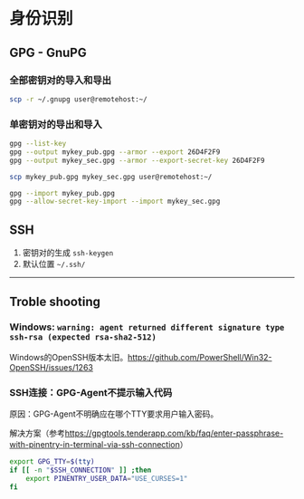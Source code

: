 # 身份识别

## GPG - GnuPG

### 全部密钥对的导入和导出

```sh
scp -r ~/.gnupg user@remotehost:~/
```

### 单密钥对的导出和导入

```sh
gpg --list-key
gpg --output mykey_pub.gpg --armor --export 26D4F2F9
gpg --output mykey_sec.gpg --armor --export-secret-key 26D4F2F9

scp mykey_pub.gpg mykey_sec.gpg user@remotehost:~/

gpg --import mykey_pub.gpg
gpg --allow-secret-key-import --import mykey_sec.gpg
```

## SSH

1. 密钥对的生成 `ssh-keygen`
2. 默认位置 `~/.ssh/`

---

## Troble shooting

### Windows: `warning: agent returned different signature type ssh-rsa (expected rsa-sha2-512)`

Windows的OpenSSH版本太旧。<https://github.com/PowerShell/Win32-OpenSSH/issues/1263>

### SSH连接：GPG-Agent不提示输入代码

原因：GPG-Agent不明确应在哪个TTY要求用户输入密码。

解决方案（参考<https://gpgtools.tenderapp.com/kb/faq/enter-passphrase-with-pinentry-in-terminal-via-ssh-connection>）

```sh
export GPG_TTY=$(tty)
if [[ -n "$SSH_CONNECTION" ]] ;then
    export PINENTRY_USER_DATA="USE_CURSES=1"
fi
```

